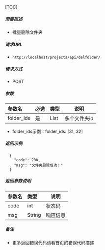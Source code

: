 

[TOC]
    
##### 简要描述

- 批量删除文件夹

##### 请求URL
- ` http://localhost/projects/api/delfolder/ `
  
##### 请求方式
- POST 

##### 参数

| 参数名     |必选| 类型   | 说明      |
|:--------|:---|:-----|---------|
| folder_ids |是  | List | 多个文件夹id |
- folder_ids示例：folder_ids: [31, 32]

##### 返回示例 

``` 
  {
    "code": 200,
    "msg": "文件夹删除成功！"
  }
```

##### 返回参数说明 

|参数名|类型|说明|
|:-----  |:-----|-----                           |
|code |int   |状态码  |
|msg |String   |响应信息  |


##### 备注 

- 更多返回错误代码请看首页的错误代码描述




